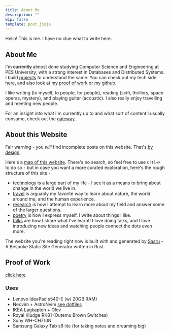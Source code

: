 ```yaml
---
title: About Me
description: ""
wip: false
template: post.jinja
---
```


Hello! This is me. I have no clue what to write here.

## About Me

I'm ~~currently~~ almost done studying Computer Science and Engineering at PES
University, with a strong interest in Databases and Distributed Systems. I build
[projects](/projects/) to understand the same. You can check out my tech side
[here](/tech.html), and also look at my [proof of work](/proof_of_work.html) or
my [github](https://github.com/anirudhRowjee).

I like writing (to myself, to people, for people), reading (scifi, thrillers,
space operas, mystery), and playing guitar (acoustic). I also really enjoy
travelling and meeting new people.

For an insight into what i'm currently up to and what sort of content I usually
consume, check out the [gateway](/blog/gateway.html).

## About this Website

Fair warning - you _will_ find incomplete posts on this website. That's
[by design](https://notes.andymatuschak.org/Work_with_the_garage_door_up).

Here's a [map of this website](/tags/index.html). There's no search, so feel
free to use `Crtl+F` to do so - but in case you want a more curated exploration,
here's the rough structure of this site -

- [technology](/tech.html) is a large part of my life - I see it as a means to
  bring about change in the world we live in.
- [travel](/travel.html) is arguably my favorite way to learn about nature, the
  world around me, and the human experience.
- [research](/research.html) is how I attempt to learn more about my field and
  answer some of the larger questions.
- [poetry](/poetry.html) is how I express myself. I write about things I like.
- [talks](/talks.html) are how I share what I've learnt! I love doing talks, and
  I love introducing new ideas and watching people connect the dots even more.

The website you're reading right now is built with and generated by
[Saaru](https://github.com/anirudhRowjee/saaru) - A Bespoke Static Site
Generator written in Rust.

## Proof of Work

[click here](/proof_of_work.html)

### Uses

- Lenovo IdeaPad s540-E (w/ 20GB RAM)
- Neovim + AstroNvim [see dotfiles](https://github.com/anirudhRowjee/dotfiles)
- IKEA Lagkapten + Olov
- Royal Kludge RK81 (Outemu Brown Switches)
- Sony WH-CH710N
- Samsung Galaxy Tab s6 lite (for taking notes and dreaming big)
